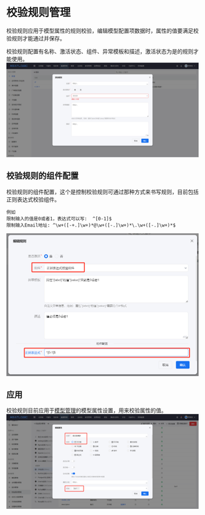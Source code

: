 # 校验规则管理
校验规则应用于模型属性的规则校验，编辑模型配置项数据时，属性的值要满足校验规则才能通过并保存。

校验规则配置有名称、激活状态、组件、异常模板和描述，激活状态为是的规则才能使用。
![](images/校验规则管理_添加.png)

## 校验规则的组件配置
校验规则的组件配置，这个是控制校验规则可通过那种方式来书写规则，目前包括正则表达式校验组件。
```
例如
限制输入的值是0或者1，表达式可以写:  ^[0-1]$
限制输入Email地址: ^\w+([-+.]\w+)*@\w+([-.]\w+)*\.\w+([-.]\w+)*$
```
![](images/校验规则管理_配置.png)

## 应用
校验规则目前应用于[模型管理](../模型管理/模型管理.md)的模型属性设置，用来校验属性的值。
![](images/校验规则管理_应用.png)